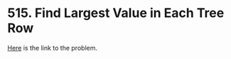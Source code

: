 # 515. Find Largest Value in Each Tree Row

[Here](https://leetcode.com/problems/find-largest-value-in-each-tree-row/) is the link to the problem.